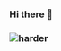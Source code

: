 ### Hi there 👋

### ![harder](https://capsule-render.vercel.app/api?type=waving&height=300&color=gradient&text=Hello,World!)